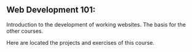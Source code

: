 ## Web Development 101:
Introduction to the development of working websites. The basis for the other courses. 

Here are located the projects and exercises of this course.
